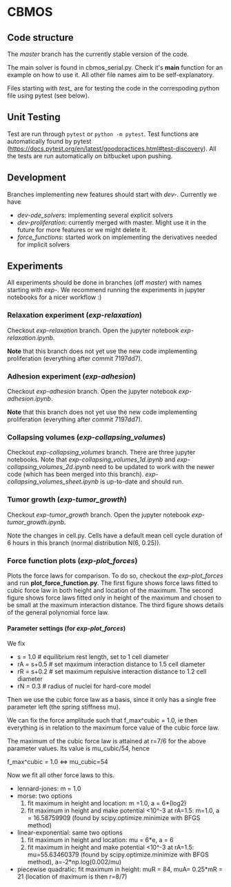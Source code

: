 # CBMOS

## Code structure

The *master* branch has the currently stable version of the code.

The main solver is found in cbmos_serial.py. Check it's __main__ function for an example on how to use it. All other file names aim to be self-explanatory. 

Files starting with *test_* are for testing the code in the correspoding python file using pytest (see below).

## Unit Testing
Test are run through `pytest` or `python -m pytest`. Test functions are
automatically found by pytest (https://docs.pytest.org/en/latest/goodpractices.html#test-discovery). All the tests are run automatically on bitbucket upon pushing.

## Development 

Branches implementing new features should start with *dev-*. Currently we have 

 - *dev-ode_solvers*: implementing several explicit solvers
 - *dev-proliferation*: currently merged with master. Might use it in the future for more features or we might delete it.
 - *force_functions*: started work on implementing the derivatives needed for implicit solvers

## Experiments

All experiments should be done in branches (off *master*) with names starting with *exp-*. We recommend running the experiments in jupyter notebooks for a nicer workflow :)

### Relaxation experiment (*exp-relaxation*)

Checkout *exp-relaxation* branch. Open the jupyter notebook *exp-relaxation.ipynb*. 

**Note** that this branch does not yet use the new code implementing proliferation (everything after commit 7197dd7).

### Adhesion experiment (*exp-adhesion*)
Checkout *exp-adhesion* branch. Open the jupyter notebook *exp-adhesion.ipynb*. 

**Note** that this branch does not yet use the new code implementing proliferation (everything after commit 7197dd7).

### Collapsing volumes (*exp-collapsing_volumes*)
Checkout *exp-collapsing_volumes* branch. There are three jupyter notebooks. Note that *exp-collapsing_volumes_1d.ipynb* and *exp-collapsing_volumes_2d.ipynb* need to be updated to work with the newer code (which has been merged into this branch). 
*exp-collapsing_volumes_sheet.ipynb* is up-to-date and should run. 

### Tumor growth (*exp-tumor_growth*)
Checkout *exp-tumor_growth* branch. Open the jupyter notebook *exp-tumor_growth.ipynb*.

Note the changes in cell.py. Cells have a default mean cell cycle duration of 6 hours in this branch (normal distribution N(6, 0.25)). 

### Force function plots (*exp-plot_forces*)

Plots the force laws for comparison. To do so, checkout the *exp-plot_forces* and run **plot_force_function.py**.
The first figure shows force laws fitted to cubic force law in both height and location of the maximum. 
The second figure shows force laws fitted only in height of the maximum and chosen to be small at the maximum interaction distance.
The third figure shows details of the general polynomial force law.

#### Parameter settings (for *exp-plot_forces*)

  We fix 

  - s = 1.0  # equilibrium rest length, set to 1 cell diameter
  - rA = s+0.5  # set maximum interaction distance to 1.5 cell diameter
  - rR = s+0.2  # set maximum repulsive interaction distance to 1.2 cell diameter
  - rN = 0.3  # radius of nuclei for hard-core model

  Then we use the cubic force law as a basis, since it only has a single free parameter left (the spring stiffness mu).

  We can fix the force amplitude such that f_max^cubic = 1.0, ie then everything is in relation to the maximum force value of the cubic force law.

  The maximum of the cubic force law is attained at r=7/6 for the above parameter values. Its value is mu_cubic/54, hence 

  f_max^cubic = 1.0 <=> mu_cubic=54

  Now we fit all other force laws to this.

  - lennard-jones: m = 1.0
  - morse: two options
    1. fit maximum in height and location: m =1.0, a = 6*(log2)
    2. fit maximum in height and make potential <10^-3 at rA=1.5:
       m=1.0, a = 16.58759909 (found by scipy.optimize.minimize with
       BFGS method)
  - linear-exponential: same two options
    1. fit maximum in height and location: mu = 6*e, a = 6
    2. fit maximum in height and make potential <10^-3 at rA=1.5:
       mu=55.63460379 (found by scipy.optimize.minimize with BFGS
       method), a=-2*np.log(0.002/mu)
  - piecewise quadratic: fit maximum in height: muR = 84, muA= 0.25*mR = 21 (location of maximum is then r=8/7)



